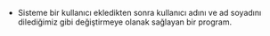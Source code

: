 * Sisteme bir kullanıcı ekledikten sonra kullanıcı adını ve ad soyadını dilediğimiz gibi değiştirmeye olanak sağlayan bir program.
